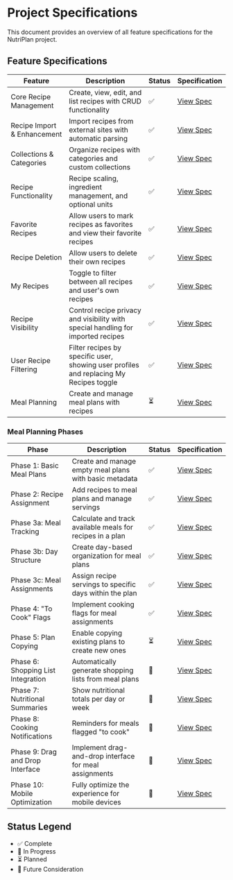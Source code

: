 # Project Specifications

This document provides an overview of all feature specifications for the NutriPlan project.

## Feature Specifications

| Feature | Description | Status | Specification |
|---------|-------------|---------|---------------|
| Core Recipe Management | Create, view, edit, and list recipes with CRUD functionality | ✅ | [View Spec](specs/core-recipe-management.md) |
| Recipe Import & Enhancement | Import recipes from external sites with automatic parsing | ✅ | [View Spec](specs/recipe-import.md) |
| Collections & Categories | Organize recipes with categories and custom collections | ✅ | [View Spec](specs/collections-categories.md) |
| Recipe Functionality | Recipe scaling, ingredient management, and optional units | ✅ | [View Spec](specs/recipe-functionality.md) |
| Favorite Recipes | Allow users to mark recipes as favorites and view their favorite recipes | ✅ | [View Spec](specs/favorite-recipes.md) |
| Recipe Deletion | Allow users to delete their own recipes | ✅ | [View Spec](specs/recipe-deletion.md) |
| My Recipes | Toggle to filter between all recipes and user's own recipes | ✅ | [View Spec](specs/my-recipes.md) |
| Recipe Visibility | Control recipe privacy and visibility with special handling for imported recipes | ✅ | [View Spec](specs/recipe-visibility.md) |
| User Recipe Filtering | Filter recipes by specific user, showing user profiles and replacing My Recipes toggle | ✅ | [View Spec](specs/user-recipe-filtering.md) |
| Meal Planning | Create and manage meal plans with recipes | ⏳ | [View Spec](specs/meal-planning.md) |

### Meal Planning Phases

| Phase | Description | Status | Specification |
|---------|-------------|---------|---------------|
| Phase 1: Basic Meal Plans | Create and manage empty meal plans with basic metadata | ✅ | [View Spec](specs/meal-planning-phase-1-basic-meal-plans.md) |
| Phase 2: Recipe Assignment | Add recipes to meal plans and manage servings | ✅ | [View Spec](specs/meal-planning-phase-2-recipe-assignment.md) |
| Phase 3a: Meal Tracking | Calculate and track available meals for recipes in a plan | ✅ | [View Spec](specs/meal-planning-phase-3a-meal-tracking.md) |
| Phase 3b: Day Structure | Create day-based organization for meal plans | ✅ | [View Spec](specs/meal-planning-phase-3b-day-structure.md) |
| Phase 3c: Meal Assignments | Assign recipe servings to specific days within the plan | ✅ | [View Spec](specs/meal-planning-phase-3c-meal-assignments.md) |
| Phase 4: "To Cook" Flags | Implement cooking flags for meal assignments | ✅ | [View Spec](specs/meal-planning-phase-4b-to-cook-flags.md) |
| Phase 5: Plan Copying | Enable copying existing plans to create new ones | ⏳ | [View Spec](specs/meal-planning-phase-5-plan-copying.md) |
| Phase 6: Shopping List Integration | Automatically generate shopping lists from meal plans | 🔮 | [View Spec](specs/meal-planning-phase-7-shopping-list-integration.md) |
| Phase 7: Nutritional Summaries | Show nutritional totals per day or week | 🔮 | [View Spec](specs/meal-planning-phase-8-nutritional-summaries.md) |
| Phase 8: Cooking Notifications | Reminders for meals flagged "to cook" | 🔮 | [View Spec](specs/meal-planning-phase-9-cooking-notifications.md) |
| Phase 9: Drag and Drop Interface | Implement drag-and-drop interface for meal assignments | 🔮 | [View Spec](specs/meal-planning-phase-4a-drag-and-drop.md) |
| Phase 10: Mobile Optimization | Fully optimize the experience for mobile devices | 🔮 | [View Spec](specs/meal-planning-phase-6-mobile-optimization.md) |

## Status Legend
- ✅ Complete
- 🚧 In Progress
- ⏳ Planned
- 🔮 Future Consideration 